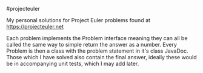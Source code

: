 #projecteuler

My personal solutions for Project Euler problems found at https://projecteuler.net

Each problem implements the Problem interface meaning they can all be called the same way to simple return the answer as a number.
Every Problem is then a class with the problem statement in it's class JavaDoc.  Those which I have solved also contain the final answer, ideally these would be in accompanying unit tests, which I may add later.